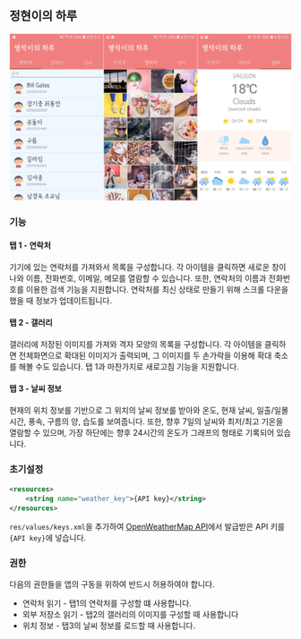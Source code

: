 ## 정현이의 하루
![tab1](sample_images/whole.png)
### 기능
#### 탭 1 - 연락처
기기에 있는 연락처를 가져와서 목록을 구성합니다. 각 아이템을 클릭하면 새로운 창이 나와 이름, 전화번호, 이메일, 메모를 열람할 수 있습니다. 또한, 연락처의 이름과 전화번호를 이용한 검색 기능을 지원합니다. 연락처를 최신 상태로 만들기 위해 스크롤 다운을 했을 때 정보가 업데이트됩니다.
#### 탭 2 - 갤러리
갤러리에 저장된 이미지를 가져와 격자 모양의 목록을 구성합니다. 각 아이템을 클릭하면 전체화면으로 확대된 이미지가 출력되며, 그 이미지를 두 손가락을 이용해 확대 축소를 해볼 수도 있습니다. 탭 1과 마찬가지로 새로고침 기능을 지원합니다.

#### 탭 3 - 날씨 정보
현재의 위치 정보를 기반으로 그 위치의 날씨 정보를 받아와 온도, 현재 날씨, 일출/일몰 시간, 풍속, 구름의 양, 습도를 보여줍니다. 또한, 향후 7일의 날씨와 최저/최고 기온을 열람할 수 있으며, 가장 하단에는 향후 24시간의 온도가 그래프의 형태로 기록되어 있습니다.

### 초기설정
```xml
<resources>
    <string name="weather_key">{API key}</string>
</resources>
```
`res/values/keys.xml`을 추가하여 [OpenWeatherMap API](https://openweathermap.org/api)에서 발급받은 API 키를 `{API key}`에 넣습니다.

### 권한
다음의 권한들을 앱의 구동을 위하여 반드시 허용하여야 합니다.
- 연락처 읽기 - 탭1의 연락처를 구성할 떄 사용합니다.
- 외부 저장소 읽기 - 탭2의 갤러리의 이미지를 구성할 때 사용합니다
- 위치 정보 - 탭3의 날씨 정보를 로드할 때 사용합니다.